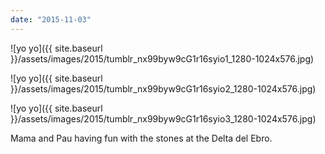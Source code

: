 ```yaml
---
date: "2015-11-03"
---
```


![yo yo]({{ site.baseurl }}/assets/images/2015/tumblr_nx99byw9cG1r16syio1_1280-1024x576.jpg)

![yo yo]({{ site.baseurl }}/assets/images/2015/tumblr_nx99byw9cG1r16syio2_1280-1024x576.jpg)

![yo yo]({{ site.baseurl }}/assets/images/2015/tumblr_nx99byw9cG1r16syio3_1280-1024x576.jpg)

Mama and Pau having fun with the stones at the Delta del Ebro.
